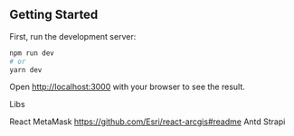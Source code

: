 
## Getting Started

First, run the development server:

```bash
npm run dev
# or
yarn dev
```

Open [http://localhost:3000](http://localhost:3000) with your browser to see the result.

Libs

React MetaMask
https://github.com/Esri/react-arcgis#readme
Antd
Strapi
